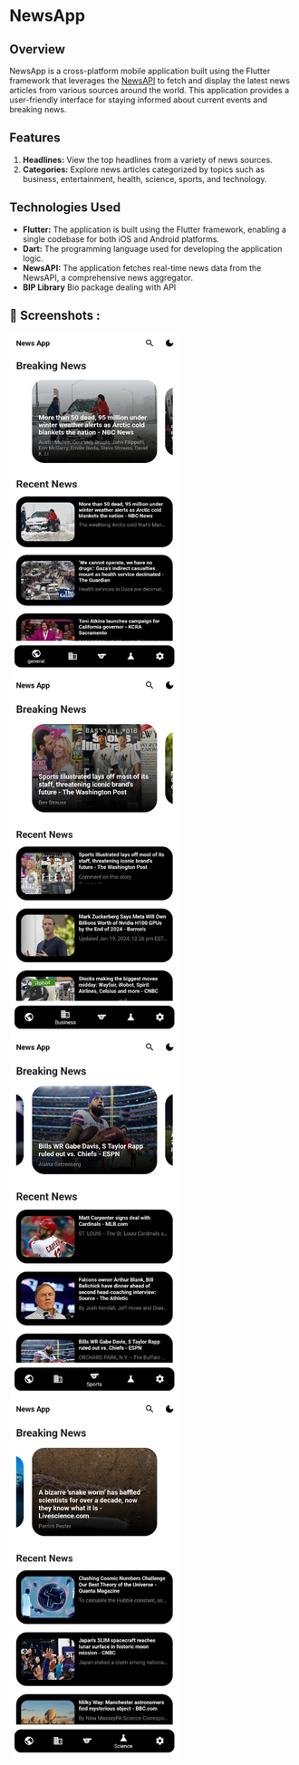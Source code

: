 # NewsApp

## Overview

NewsApp is a cross-platform mobile application built using the Flutter framework that leverages the [NewsAPI](https://newsapi.org/) to fetch and display the latest news articles from various sources around the world. This application provides a user-friendly interface for staying informed about current events and breaking news.

## Features

1. **Headlines:** View the top headlines from a variety of news sources.
2. **Categories:** Explore news articles categorized by topics such as business, entertainment, health, science, sports, and technology.


## Technologies Used

- **Flutter:** The application is built using the Flutter framework, enabling a single codebase for both iOS and Android platforms.
- **Dart:** The programming language used for developing the application logic.
- **NewsAPI:** The application fetches real-time news data from the NewsAPI, a comprehensive news aggregator.
- **BIP Library** Bio package dealing with API






## 📸 Screenshots :


<img src="im1.jpg" width="300"  height="600">

<img src="im2.jpg" width="300">

<img src="im 3.jpg" width="300">

<img src="im 4.jpg" width="300">



